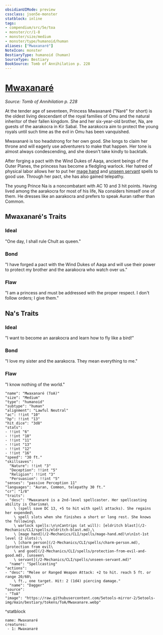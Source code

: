 ```yaml
---
obsidianUIMode: preview
cssclass: json5e-monster
statblock: inline
tags:
- compendium/src/5e/toa
- monster/cr/1-8
- monster/size/medium
- monster/type/humanoid/human
aliases: ["Mwaxanaré"]
NoteIcon: monster
BestiaryType: humanoid (human)
SourceType: Bestiary
BookSource: Tomb of Annihilation p. 228
---
```

# [Mwaxanaré](2-Mechanics/CLI/bestiary/npc/mwaxanare-toa.md)
*Source: Tomb of Annihilation p. 228*  

At the tender age of seventeen, Princess Mwaxanaré ("Naré" for short) is the oldest living descendant of the royal families of Omu and the natural inheritor of their fallen kingdom. She and her six-year-old brother, Na, are guests of the aarakocra in Kir Sabal. The aarakocra aim to protect the young royals until such time as the evil in Omu has been vanquished.

Mwaxanaré is too headstrong for her own good. She longs to claim her throne and will eagerly use adventurers to make that happen. Her tone is almost always condescending, and she doesn't take kindly to backtalk.

After forging a pact with the Wind Dukes of Aaqa, ancient beings of the Outer Planes, the princess has become a fledgling warlock. Her hatred of physical labor allows her to put her [mage hand](/2-Mechanics/CLI/spells/mage-hand.md) and [unseen servant](/2-Mechanics/CLI/spells/unseen-servant.md) spells to good use. Through her pact, she has also gained telepathy.

The young Prince Na is a noncombatant with AC 10 and 3 hit points. Having lived among the aarakocra for most of his life, Na considers himself one of them. He dresses like an aarakocra and prefers to speak Auran rather than Common.

## Mwaxanaré's Traits

### Ideal

"One day, I shall rule Chult as queen."

### Bond

"I have forged a pact with the Wind Dukes of Aaqa and will use their power to protect my brother and the aarakocra who watch over us."

### Flaw

"I am a princess and must be addressed with the proper respect. I don't follow orders; I give them."

## Na's Traits

### Ideal

"I want to become an aarakocra and learn how to fly like a bird!"

### Bond

"I love my sister and the aarakocra. They mean everything to me."

### Flaw

"I know nothing of the world."

```statblock
"name": "Mwaxanaré (ToA)"
"size": "Medium"
"type": "humanoid"
"subtype": "human"
"alignment": "Lawful Neutral"
"ac": !!int "10"
"hp": !!int "13"
"hit_dice": "3d8"
"stats":
- !!int "6"
- !!int "10"
- !!int "11"
- !!int "13"
- !!int "12"
- !!int "16"
"speed": "30 ft."
"skillsaves":
  "Nature": !!int "3"
  "Deception": !!int "5"
  "Religion": !!int "3"
  "Persuasion": !!int "5"
"senses": "passive Perception 11"
"languages": "Auran, Common, telepathy 30 ft."
"cr": "1/8"
"traits":
- "desc": "Mwaxanaré is a 2nd-level spellcaster. Her spellcasting ability is Charisma\
    \ (spell save DC 13, +5 to hit with spell attacks). She regains her expended\
    \ spell slots when she finishes a short or long rest. She knows the following\
    \ warlock spells:\n\nCantrips (at will): [eldritch blast](/2-Mechanics/CLI/spells/eldritch-blast.md),\
    \ [mage hand](/2-Mechanics/CLI/spells/mage-hand.md)\n\n1st-1st level (2 slots):\
    \ [charm person](/2-Mechanics/CLI/spells/charm-person.md), [protection from evil\
    \ and good](/2-Mechanics/CLI/spells/protection-from-evil-and-good.md), [unseen\
    \ servant](/2-Mechanics/CLI/spells/unseen-servant.md)"
  "name": "Spellcasting"
"actions":
- "desc": "Melee or Ranged Weapon Attack: +2 to hit. reach 5 ft. or range 20/60\
    \ ft., one target. Hit: 2 (1d4) piercing damage."
  "name": "Dagger"
"source":
- "ToA"
"image": "https://raw.githubusercontent.com/5etools-mirror-2/5etools-img/main/bestiary/tokens/ToA/Mwaxanare.webp"
```
^statblock

```encounter-table
name: Mwaxanaré
creatures:
 - 1: Mwaxanaré
```